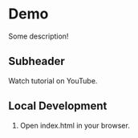 # Demo

Some description!

## Subheader
Watch tutorial on YouTube.

## Local Development

1. Open index.html in your browser.
